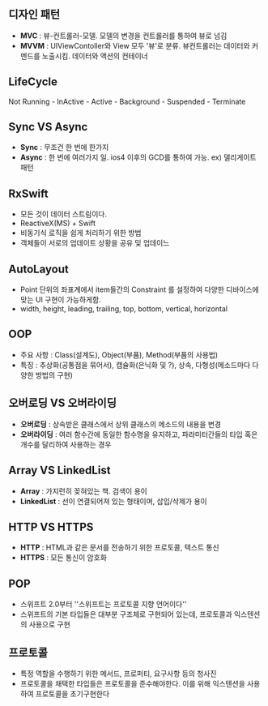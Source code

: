 ## 디자인 패턴

- **MVC** : 뷰-컨트롤러-모델. 모델의 변경을 컨트롤러를 통하여 뷰로 넘김
- **MVVM** : UIViewContoller와 View 모두 '뷰'로 분류. 뷰컨트롤러는 데이터와 커멘드를 노출시킴. 데이터와 액션의 컨테이너

## LifeCycle

Not Running - InActive - Active - Background - Suspended - Terminate

## Sync VS Async

- **Sync** : 무조건 한 번에 한가지
- **Async** : 한 번에 여러가지 일. ios4 이후의 GCD를 통하여 가능. ex) 델리게이트 패턴

## RxSwift

- 모든 것이 데이터 스트림이다.
- ReactiveX(MS) + Swift
- 비동기식 로직을 쉽게 처리하기 위한 방법
- 객체들이 서로의 업데이트 상황을 공유 및 업데이느

## AutoLayout

- Point 단위의 좌표계에서 item들간의  Constraint 를 설정하여 다양한 디바이스에 맞는 UI 구현이 가능하게함.
- width, height, leading, trailing, top, bottom, vertical, horizontal

## OOP

- 주요 사항 : Class(설계도), Object(부품), Method(부품의 사용법)
- 특징 : 추상화(공통점을 묶어서), 캡슐화(은닉화 및 ?), 상속, 다형성(메소드마다 다양한 방법의 구현)

## 오버로딩 VS 오버라이딩

- **오버로딩** : 상속받은 클래스에서 상위 클래스의 메소드의 내용을 변경
- **오버라이딩** : 여러 함수간에 동일한 함수명을 유지하고, 파라미터간들의 타입 혹은 개수를 달리하여 사용하는 경우

## Array VS LinkedList

- **Array** : 가지런히 꽂혀있는 책. 검색이 용이
- **LinkedList** : 선이 연결되어져 있는 형태이며, 삽입/삭제가 용이

## HTTP VS HTTPS

- **HTTP** : HTML과 같은 문서를 전송하기 위한 프로토콜, 텍스트 통신
- **HTTPS** : 모든 통신이 암호화

## POP

- 스위프트 2.0부터 ''스위프트는 프로토콜 지향 언어이다''
- 스위프트의 기본 타입들은 대부분 구조체로 구현되어 있는데, 프로토콜과 익스텐션의 사용으로 구현

## 프로토콜

- 특정 역할을 수행하기 위한 메서드, 프로퍼티, 요구사항 등의 청사진
- 프로토콜을 채택한 타입들은 프로토콜을 준수해야한다. 이를 위해 익스텐션을 사용하여 프로토콜을 초기구현한다